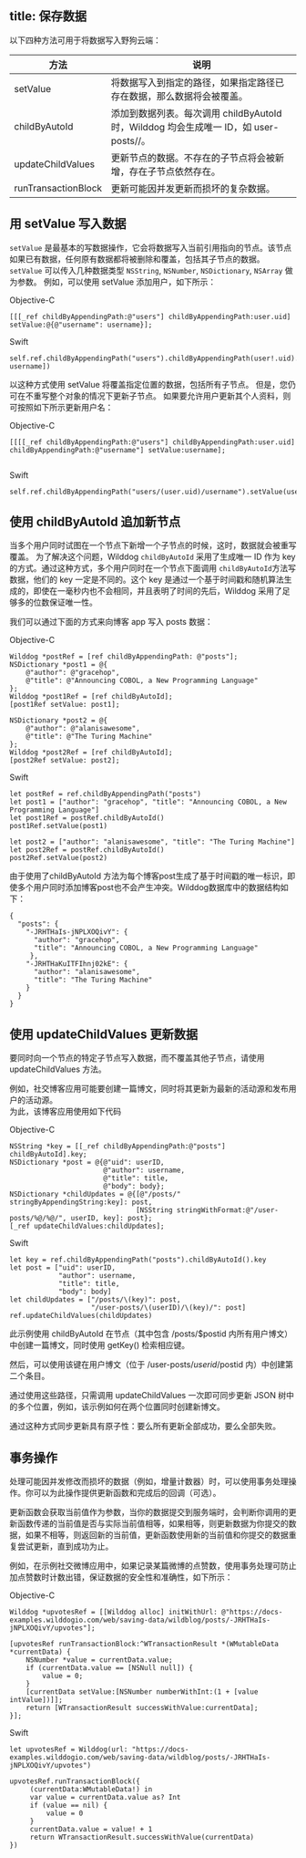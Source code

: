 title:  保存数据
---

以下四种方法可用于将数据写入野狗云端：

方法 |  说明 
----|------
setValue | 将数据写入到指定的路径，如果指定路径已存在数据，那么数据将会被覆盖。 
childByAutoId | 添加到数据列表。每次调用 childByAutoId 时，Wilddog 均会生成唯一 ID，如 user-posts/<user-id>/<unique-post-id>。
updateChildValues | 更新节点的数据。不存在的子节点将会被新增，存在子节点依然存在。 
runTransactionBlock | 更新可能因并发更新而损坏的复杂数据。 

## 用 setValue 写入数据

`setValue` 是最基本的写数据操作，它会将数据写入当前引用指向的节点。该节点如果已有数据，任何原有数据都将被删除和覆盖，包括其子节点的数据。
`setValue` 可以传入几种数据类型 `NSString`, `NSNumber`, `NSDictionary`, `NSArray` 做为参数。
例如，可以使用 setValue 添加用户，如下所示：

Objective-C

```
[[[_ref childByAppendingPath:@"users"] childByAppendingPath:user.uid] setValue:@{@"username": username}];

```

Swift

```     
self.ref.childByAppendingPath("users").childByAppendingPath(user!.uid).setValue(["username": username])

```

以这种方式使用 setValue 将覆盖指定位置的数据，包括所有子节点。 但是，您仍可在不重写整个对象的情况下更新子节点。 如果要允许用户更新其个人资料，则可按照如下所示更新用户名：

Objective-C

```
[[[[_ref childByAppendingPath:@"users"] childByAppendingPath:user.uid] childByAppendingPath:@"username"] setValue:username];
    
```

Swift

```
self.ref.childByAppendingPath("users/(user.uid)/username").setValue(username)

```

## 使用 childByAutoId 追加新节点

当多个用户同时试图在一个节点下新增一个子节点的时候，这时，数据就会被重写覆盖。
为了解决这个问题，Wilddog `childByAutoId` 采用了生成唯一 ID 作为 key 的方式。通过这种方式，多个用户同时在一个节点下面调用 `childByAutoId`方法写数据，他们的 key 一定是不同的。这个 key 是通过一个基于时间戳和随机算法生成的，即使在一毫秒内也不会相同，并且表明了时间的先后，Wilddog 采用了足够多的位数保证唯一性。

我们可以通过下面的方式来向博客 app 写入 posts 数据：

Objective-C

```
Wilddog *postRef = [ref childByAppendingPath: @"posts"];
NSDictionary *post1 = @{
    @"author": @"gracehop",
    @"title": @"Announcing COBOL, a New Programming Language"
};
Wilddog *post1Ref = [ref childByAutoId];
[post1Ref setValue: post1];

NSDictionary *post2 = @{
    @"author": @"alanisawesome",
    @"title": @"The Turing Machine"
};
Wilddog *post2Ref = [ref childByAutoId];
[post2Ref setValue: post2];

```

Swift

```
let postRef = ref.childByAppendingPath("posts")
let post1 = ["author": "gracehop", "title": "Announcing COBOL, a New Programming Language"]
let post1Ref = postRef.childByAutoId()
post1Ref.setValue(post1)

let post2 = ["author": "alanisawesome", "title": "The Turing Machine"]
let post2Ref = postRef.childByAutoId()
post2Ref.setValue(post2)

```

由于使用了childByAutoId 方法为每个博客post生成了基于时间戳的唯一标识，即使多个用户同时添加博客post也不会产生冲突。Wilddog数据库中的数据结构如下：

```
{
  "posts": {
    "-JRHTHaIs-jNPLXOQivY": {
      "author": "gracehop",
      "title": "Announcing COBOL, a New Programming Language"
     },
    "-JRHTHaKuITFIhnj02kE": {
      "author": "alanisawesome",
      "title": "The Turing Machine"
    }
  }
}

```

## 使用 updateChildValues 更新数据

要同时向一个节点的特定子节点写入数据，而不覆盖其他子节点，请使用 updateChildValues 方法。

例如，社交博客应用可能要创建一篇博文，同时将其更新为最新的活动源和发布用户的活动源。  
为此，该博客应用使用如下代码

Objective-C

```
NSString *key = [[_ref childByAppendingPath:@"posts"] childByAutoId].key;
NSDictionary *post = @{@"uid": userID,
                       @"author": username,
                       @"title": title,
                       @"body": body};
NSDictionary *childUpdates = @{[@"/posts/" stringByAppendingString:key]: post,
                               [NSString stringWithFormat:@"/user-posts/%@/%@/", userID, key]: post};
[_ref updateChildValues:childUpdates];

```

Swift

```
let key = ref.childByAppendingPath("posts").childByAutoId().key
let post = ["uid": userID,
            "author": username,
            "title": title,
            "body": body]
let childUpdates = ["/posts/\(key)": post,
                    "/user-posts/\(userID)/\(key)/": post]
ref.updateChildValues(childUpdates)

```

此示例使用 childByAutoId 在节点（其中包含 /posts/$postid 内所有用户博文）中创建一篇博文，同时使用 getKey() 检索相应键。

然后，可以使用该键在用户博文（位于 /user-posts/$userid/$postid 内）中创建第二个条目。

通过使用这些路径，只需调用 updateChildValues 一次即可同步更新 JSON 树中的多个位置，例如，该示例如何在两个位置同时创建新博文。

通过这种方式同步更新具有原子性：要么所有更新全部成功，要么全部失败。

## 事务操作

处理可能因并发修改而损坏的数据（例如，增量计数器）时，可以使用事务处理操作。你可以为此操作提供更新函数和完成后的回调（可选）。

更新函数会获取当前值作为参数，当你的数据提交到服务端时，会判断你调用的更新函数传递的当前值是否与实际当前值相等，如果相等，则更新数据为你提交的数据，如果不相等，则返回新的当前值，更新函数使用新的当前值和你提交的数据重复尝试更新，直到成功为止。

例如，在示例社交微博应用中，如果记录某篇微博的点赞数，使用事务处理可防止加点赞数时计数出错，保证数据的安全性和准确性，如下所示：

Objective-C

```
Wilddog *upvotesRef = [[Wilddog alloc] initWithUrl: @"https://docs-examples.wilddogio.com/web/saving-data/wildblog/posts/-JRHTHaIs-jNPLXOQivY/upvotes"];
    
[upvotesRef runTransactionBlock:^WTransactionResult *(WMutableData *currentData) {
    NSNumber *value = currentData.value;
    if (currentData.value == [NSNull null]) {
        value = 0;
    }
    [currentData setValue:[NSNumber numberWithInt:(1 + [value intValue])]];
    return [WTransactionResult successWithValue:currentData];
}];

```

Swift

```
let upvotesRef = Wilddog(url: "https://docs-examples.wilddogio.com/web/saving-data/wildblog/posts/-JRHTHaIs-jNPLXOQivY/upvotes")
        
upvotesRef.runTransactionBlock({
     (currentData:WMutableData!) in
     var value = currentData.value as? Int
     if (value == nil) {
         value = 0
     }
     currentData.value = value! + 1
     return WTransactionResult.successWithValue(currentData)
})

```